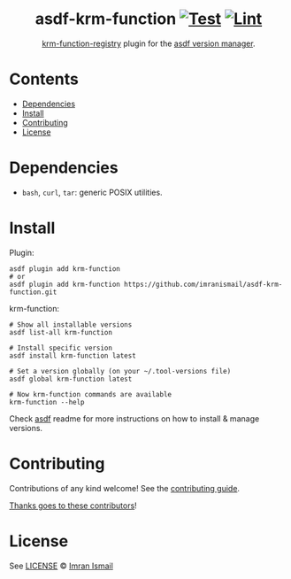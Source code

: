 <div align="center">

# asdf-krm-function [![Test](https://github.com/imranismail/asdf-krm-function/actions/workflows/test.yml/badge.svg)](https://github.com/imranismail/asdf-krm-function/actions/workflows/test.yml) [![Lint](https://github.com/imranismail/asdf-krm-function/actions/workflows/lint.yml/badge.svg)](https://github.com/imranismail/asdf-krm-function/actions/workflows/lint.yml)

[krm-function-registry](https://github.com/imranismail/krm-function-registry) plugin for the [asdf version manager](https://asdf-vm.com).

</div>

# Contents

- [Dependencies](#dependencies)
- [Install](#install)
- [Contributing](#contributing)
- [License](#license)

# Dependencies

- `bash`, `curl`, `tar`: generic POSIX utilities.

# Install

Plugin:

```shell
asdf plugin add krm-function
# or
asdf plugin add krm-function https://github.com/imranismail/asdf-krm-function.git
```

krm-function:

```shell
# Show all installable versions
asdf list-all krm-function

# Install specific version
asdf install krm-function latest

# Set a version globally (on your ~/.tool-versions file)
asdf global krm-function latest

# Now krm-function commands are available
krm-function --help
```

Check [asdf](https://github.com/asdf-vm/asdf) readme for more instructions on how to
install & manage versions.

# Contributing

Contributions of any kind welcome! See the [contributing guide](contributing.md).

[Thanks goes to these contributors](https://github.com/imranismail/asdf-krm-function/graphs/contributors)!

# License

See [LICENSE](LICENSE) © [Imran Ismail](https://github.com/imranismail/)

